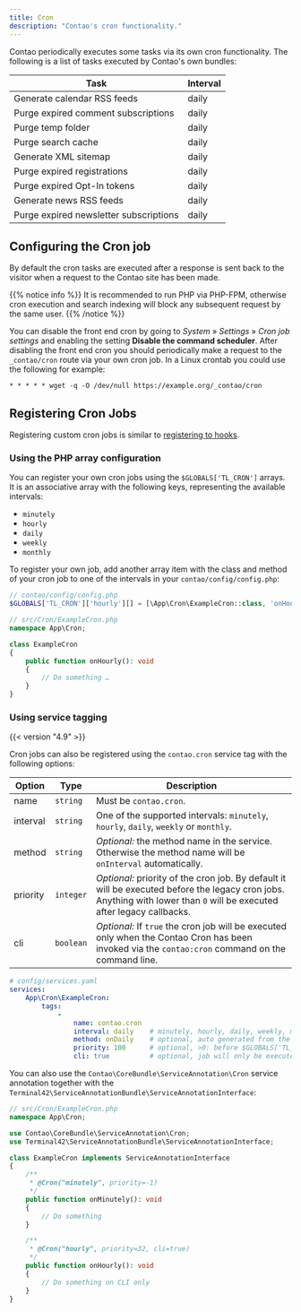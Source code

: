 ```yaml
---
title: Cron
description: "Contao's cron functionality."
---
```



Contao periodically executes some tasks via its own cron functionality. The following
is a list of tasks executed by Contao's own bundles: 

| Task                                   | Interval |
|----------------------------------------|----------|
| Generate calendar RSS feeds            | daily    |
| Purge expired comment subscriptions    | daily    |
| Purge temp folder                      | daily    |
| Purge search cache                     | daily    |
| Generate XML sitemap                   | daily    |
| Purge expired registrations            | daily    |
| Purge expired Opt-In tokens            | daily    |
| Generate news RSS feeds                | daily    |
| Purge expired newsletter subscriptions | daily    |


## Configuring the Cron job

By default the cron tasks are executed after a response is sent back to the visitor 
when a request to the Contao site has been made.

{{% notice info %}}
It is recommended to run PHP via PHP-FPM, otherwise cron execution and search indexing
will block any subsequent request by the same user.
{{% /notice %}}

You can disable the front end cron by going to _System_ » _Settings_ » _Cron job 
settings_ and enabling the setting __Disable the command scheduler__. After disabling
the front end cron you should periodically make a request to the `_contao/cron`
route via your own cron job. In a Linux crontab you could use the following for
example:

```none
* * * * * wget -q -O /dev/null https://example.org/_contao/cron
```


## Registering Cron Jobs

Registering custom cron jobs is similar to [registering to hooks][1].


### Using the PHP array configuration

You can register your own cron jobs using the `$GLOBALS['TL_CRON']` arrays. It is
an associative array with the following keys, representing the available intervals:

* `minutely`
* `hourly`
* `daily`
* `weekly`
* `monthly`

To register your own job, add another array item with the class and method
of your cron job to one of the intervals in your `contao/config/config.php`:

```php
// contao/config/config.php
$GLOBALS['TL_CRON']['hourly'][] = [\App\Cron\ExampleCron::class, 'onHourly'];
```

```php
// src/Cron/ExampleCron.php
namespace App\Cron;

class ExampleCron
{
    public function onHourly(): void
    {
        // Do something …
    }
}
```


### Using service tagging

{{< version "4.9" >}}

Cron jobs can also be registered using the `contao.cron` service tag  with the following 
options:

| Option   | Type      | Description                                                                                                                                                             |
| -------- | --------- | ----------------------------------------------------------------------------------------------------------------------------------------------------------------------- |
| name     | `string`  | Must be `contao.cron`.                                                                                                                                                  |
| interval | `string`  | One of the supported intervals: `minutely`, `hourly`, `daily`, `weekly` or `monthly`.                                                                                   |
| method   | `string`  | _Optional:_ the method name in the service. Otherwise the method name will be `onInterval` automatically.                                                               |
| priority | `integer` | _Optional:_ priority of the cron job. By default it will be executed before the legacy cron jobs. Anything with lower than `0` will be executed after legacy callbacks. |
| cli      | `boolean` | _Optional:_ If `true` the cron job will be executed only when the Contao Cron has been invoked via the `contao:cron` command on the command line.                                   |

```yml
# config/services.yaml
services:
    App\Cron\ExampleCron:
        tags:
            -
                name: contao.cron
                interval: daily    # minutely, hourly, daily, weekly, monthly
                method: onDaily    # optional, auto generated from the interval, e.g.: onDaily
                priority: 100      # optional, >0: before $GLOBALS['TL_CRON'], <0: after $GLOBALS['TL_CRON']
                cli: true          # optional, job will only be executed via the contao:cron command
```

You can also use the `Contao\CoreBundle\ServiceAnnotation\Cron` service annotation
together with the `Terminal42\ServiceAnnotationBundle\ServiceAnnotationInterface`:

```php
// src/Cron/ExampleCron.php
namespace App\Cron;

use Contao\CoreBundle\ServiceAnnotation\Cron;
use Terminal42\ServiceAnnotationBundle\ServiceAnnotationInterface;

class ExampleCron implements ServiceAnnotationInterface
{
    /**
     * @Cron("minutely", priority=-1)
     */
    public function onMinutely(): void
    {
        // Do something
    }

    /**
     * @Cron("hourly", priority=32, cli=true)
     */
    public function onHourly(): void
    {
        // Do something on CLI only
    }
}
```


[1]: /framework/hooks/
